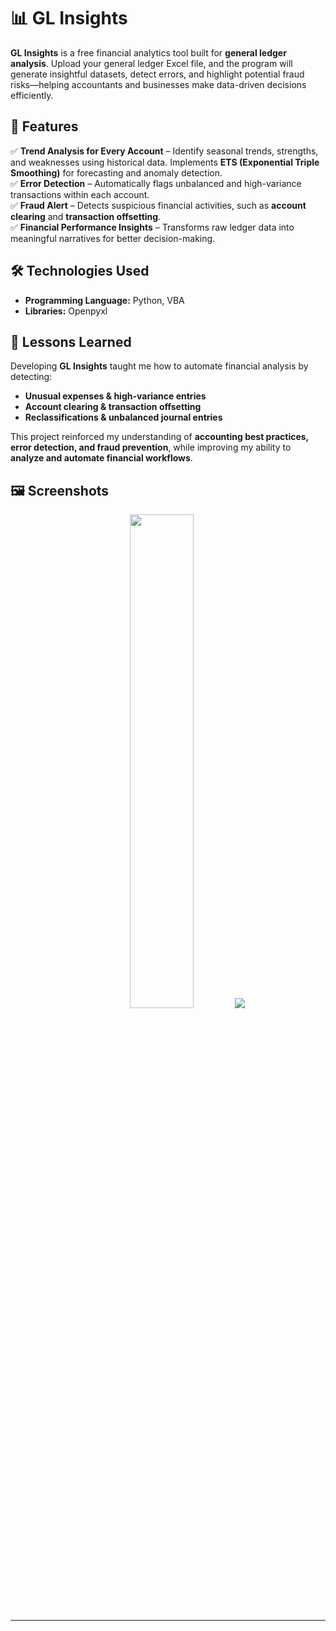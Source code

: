 # 📊 GL Insights  

**GL Insights** is a free financial analytics tool built for **general ledger analysis**. Upload your general ledger Excel file, and the program will generate insightful datasets, detect errors, and highlight potential fraud risks—helping accountants and businesses make data-driven decisions efficiently.  

## 🎯 Features  
✅ **Trend Analysis for Every Account** – Identify seasonal trends, strengths, and weaknesses using historical data. Implements **ETS (Exponential Triple Smoothing)** for forecasting and anomaly detection.  
✅ **Error Detection** – Automatically flags unbalanced and high-variance transactions within each account.  
✅ **Fraud Alert** – Detects suspicious financial activities, such as **account clearing** and **transaction offsetting**.  
✅ **Financial Performance Insights** – Transforms raw ledger data into meaningful narratives for better decision-making.  

## 🛠️ Technologies Used  
- **Programming Language:** Python, VBA
- **Libraries:** Openpyxl

## 🚀 Lessons Learned  
Developing **GL Insights** taught me how to automate financial analysis by detecting:  
- **Unusual expenses & high-variance entries**  
- **Account clearing & transaction offsetting**  
- **Reclassifications & unbalanced journal entries**  

This project reinforced my understanding of **accounting best practices, error detection, and fraud prevention**, while improving my ability to **analyze and automate financial workflows**.  

## 🖼️ Screenshots  
<p align="center">
  <img src="https://github.com/user-attachments/assets/1c115c1e-a018-4268-813a-6f9d8b01a65a" width="45%" />
  <img src="https://github.com/user-attachments/assets/8e6e47ba-6fae-4106-b0be-b4f73997b1a4"/>
</p>

---
